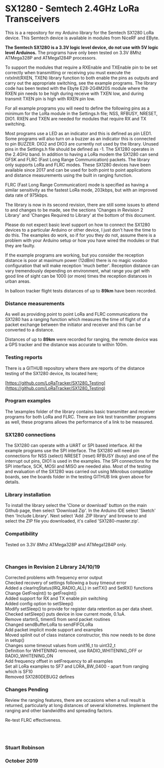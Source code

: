 # SX1280 - Semtech 2.4GHz LoRa Transceivers

This is a a repository for my Arduino library for the Semtech SX1280 LoRa device. This Semtech device is available in modules from NiceRF and EByte. 

**The Semtech SX1280 is a 3.3V logic level device, do not use with 5V logic level Arduinos.** The programs have only been tested on 3.3V 8Mhz ATMega328P and ATMega1284P processors. 

To support the modules that require a RXEnable and TXEnable pin to be set correctly when transmitting or receiving you must execute the rxtxInit(RXEN, TXEN) library function to both enable the pins as outputs and carry out the appropriate switching, see the example programs. The library code has been tested with the Ebyte E28-2G4M20S module where the RXEN pin needs to be high during receive with TXEN low, and during transmit TXEN pin is high with RXEN pin low. 

For all example programs you will need to define the following pins as a minimum for the LoRa module in the Settings.h file; NSS, RFBUSY, NRESET, DIO1. RXEN and TXEN are needed for modules that require RX and TX switching. 

Most programs use a LED as an indicator and this is defined as pin LED1. Some programs will also turn on a buzzer as an indicator this is connected to pin BUZZER. DIO2 and DIO3 are currently not used by the library. Unused pins in the Settings.h file should be defined as -1. 
The SX1280 operates in the 2.4GHz band. In addition to having a LoRa modem the SX1280 can send GFSK and FLRC (Fast Long Range Communication) packets. The library only supports LoRa and FLRC modes. These SX1280 devices have been available since 2017 and can be used for both point to point applications and distance measurements using the built in ranging function.

FLRC (Fast Long Range Communication) mode is specified as having a similar sensitivity as the fastest LoRa mode, 203kbps, but with an improved data rate of 975kbps.  

The library is now in its second revision, there are still some issues to attend to and changes to be made, see the sections 'Changes in Revision 2 Library' and 'Changes Required to Library' at the bottom of this document. 

Please do not expect basic level support on how to connect the SX1280 devices to a particular Arduino or other device, I just don't have the time to do this. The examples do work, so if for you they do not, assume there is a problem with your Arduino setup or how you have wired the modules or that they are faulty.

If the example programs are working, but you consider the reception distance is poor at maximum power (12dBm) there is no magic voodoo configuration that will make reception 'much better'. Reception distance can vary tremendously depending on environment, what range you get with good line of sight can be 1000 (or more) times the reception distances in urban areas.

In balloon tracker flight tests distances of up to **89km** have been recorded. 


### Distance measurements

As well as providing point to point LoRa and FLRC communications the SX1280 has a ranging function which measures the time of flight of of a packet exchange between the initiator and receiver and this can be converted to a distance. 

Distances of up to **89km** were recorded for ranging, the remote device was a GPS tracker and the distance was accurate to within 100m.   

### Testing reports

There is a GITHUB repository where there are reports of the distance testing of the SX1280 device, its located here; 

[https://github.com/LoRaTracker/SX1280_Testing](https://github.com/LoRaTracker/SX1280_Testing)

### Program examples

The \examples folder of the library contains basic transmitter and receiver programs for both LoRa and FLRC. There are link test transmitter programs as well, these programs allows the performance of a link to be measured.

### SX1280 connections  

The SX1280 can operate with a UART or SPI based interface. All the example programs use the SPI interface. The SX1280 will need pin connections for NSS (select) NRESET (reset) RFBUSY (busy) and one of the interrupt out pins, DIO1 is used in the examples. The SPI connections for the SPI interface, SCK, MOSI and MISO are needed also. Most of the testing and evaluation of the SX1280 was carried out using Mikrobus compatible boards, see the boards folder in the testing GITHUB link given above for details. 

### Library installation

To install the library select the 'Clone or download' button on the main Github page, then select 'Download Zip'. In the Arduino IDE select 'Sketch' then 'Include Library'. Next select 'Add .ZIP library' and browse to and select the ZIP file you downloaded, it's called 'SX1280-master.zip'.

### Compatibility

Tested on 3.3V 8Mhz ATMega328P and ATMega1284P only. 


<br>

### Changes in Revision 2 Library 24/10/19

Corrected problems with frequency error output
<br>
Checked recovery of settings following a busy timeout error
<br>Added a clearIrqStatus(IRQ\_RADIO\_ALL) in setTX() and SetRX() functions
<br>Change GetFreqInt() to getFreqInt()
<br>Added support for RX and TX enable pin switching
<br>Added config option to setSleep()
<br>Modify setSleep() to provide for register data retention as per data sheet. 
<br>Checked setSleep() puts device in low current mode, 0.1uA. 
<br>Remove startmS, timemS from send packet routines 
<br>Changed sendBufferLoRa to sendFIFOLoRa
<br>Add packet implicit mode support and examples
<br>Moved spiInit out of class instance constructor, this now needs to be done in setup()
<br>Changes some timeout values from unit16\_t to uint32\_t
<br>Definition for WHITENING removed, use RADIO\_WHITENING\_OFF or RADIO\_WHITENING\_ON
<br>Add frequency offset in setFrequency to all examples
<br>Set all LoRa examples to SF7 and LORA\_BW\_0400 - apart from ranging which is SF10
<br>Removed SX1280DEBUG2 defines


### Changes Pending

Review the ranging features, there are occasions when a null result is returned, particularly at long distances of several kilometres.
Implement the ranging and other bandwidths and spreading factors.

Re-test FLRC effectiveness.  

<br>
<br>


### Stuart Robinson
### October 2019